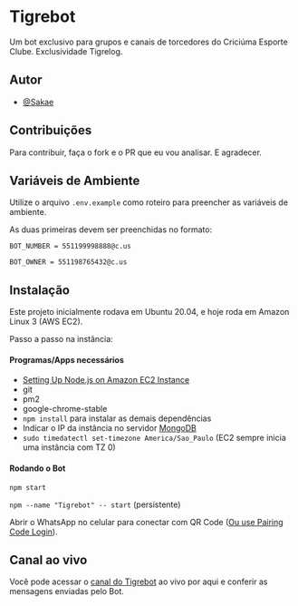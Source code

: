 
# Tigrebot

Um bot exclusivo para grupos e canais de torcedores do Criciúma Esporte Clube. Exclusividade Tigrelog.



## Autor

- [@Sakae](https://www.github.com/devsakae)


## Contribuições

Para contribuir, faça o fork e o PR que eu vou analisar. E agradecer.

## Variáveis de Ambiente

Utilize o arquivo `.env.example` como roteiro para preencher as variáveis de ambiente.

As duas primeiras devem ser preenchidas no formato:

`BOT_NUMBER = 551199998888@c.us`

`BOT_OWNER = 551198765432@c.us`


## Instalação

Este projeto inicialmente rodava em Ubuntu 20.04, e hoje roda em Amazon Linux 3 (AWS EC2).

Passo a passo na instância:

#### Programas/Apps necessários

* [Setting Up Node.js on Amazon EC2 Instance](https://docs.aws.amazon.com/sdk-for-javascript/v2/developer-guide/setting-up-node-on-ec2-instance.html)
* git
* pm2
* google-chrome-stable
* `npm install` para instalar as demais dependências
* Indicar o IP da instância no servidor [MongoDB](http://www.mongodb.com)
* `sudo timedatectl set-timezone America/Sao_Paulo` (EC2 sempre inicia uma instância com TZ 0)

#### Rodando o Bot

`npm start`

`npm --name "Tigrebot" -- start` (persistente)

Abrir o WhatsApp no celular para conectar com QR Code ([Ou use Pairing Code Login](https://github.com/pedroslopez/whatsapp-web.js/pull/2816)).
## Canal ao vivo

Você pode acessar o [canal do Tigrebot](http://devsakae.vercel.app/tigrebot) ao vivo por aqui e conferir as mensagens enviadas pelo Bot.